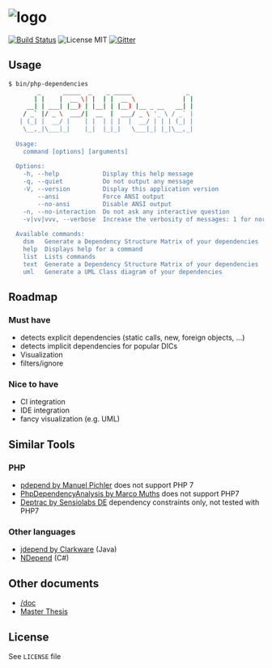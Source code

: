# ![logo](http://mike-on-a-bike.com/dephpend-logo.png) 

[![Build Status](https://travis-ci.com/mihaeu/php-dependencies.svg?token=6E2gXvaZaEh2XxFCPhrX&branch=develop)](https://travis-ci.com/mihaeu/php-dependencies) ![License MIT](https://img.shields.io/badge/License-MIT-blue.svg?style=flat) [![Gitter](https://img.shields.io/gitter/room/mihaeu/php-dependencies.svg?maxAge=2592000&style=flat)]()

## Usage 

```bash
$ bin/php-dependencies                                                                                                 
        _      _____  _    _ _____               _ 
       | |    |  __ \| |  | |  __ \             | |
     __| | ___| |__) | |__| | |__) |__ _ __   __| |
    / _` |/ _ \  ___/|  __  |  ___/ _ \ '_ \ / _` |
   | (_| |  __/ |    | |  | | |  |  __/ | | | (_| |
    \__,_|\___|_|    |_|  |_|_|   \___|_| |_|\__,_|
  
  Usage:
    command [options] [arguments]
  
  Options:
    -h, --help            Display this help message
    -q, --quiet           Do not output any message
    -V, --version         Display this application version
        --ansi            Force ANSI output
        --no-ansi         Disable ANSI output
    -n, --no-interaction  Do not ask any interactive question
    -v|vv|vvv, --verbose  Increase the verbosity of messages: 1 for normal output, 2 for more verbose output and 3 for debug
  
  Available commands:
    dsm   Generate a Dependency Structure Matrix of your dependencies
    help  Displays help for a command
    list  Lists commands
    text  Generate a Dependency Structure Matrix of your dependencies
    uml   Generate a UML Class diagram of your dependencies
```

## Roadmap

### Must have

 - detects explicit dependencies (static calls, new, foreign objects, ...)
 - detects implicit dependencies for popular DICs
 - Visualization
 - filters/ignore

### Nice to have

 - CI integration
 - IDE integration
 - fancy visualization (e.g. UML)

## Similar Tools

### PHP

 - [pdepend by Manuel Pichler](https://github.com/pdepend/pdepend) does not support PHP 7
 - [PhpDependencyAnalysis by Marco Muths](https://github.com/mamuz/PhpDependencyAnalysis) does not support PHP7
 - [Deptrac by Sensiolabs DE](https://github.com/sensiolabs-de/deptrac) dependency constraints only, not tested with PHP7

### Other languages

- [jdepend by Clarkware](http://clarkware.com/software/JDepend.html) (Java)
- [NDepend](http://www.ndepend.com/) (C#)

## Other documents

 - [/doc](doc/README.md)
 - [Master Thesis](https://github.com/mihaeu/static-dependency-analysis)

## License

See `LICENSE` file
